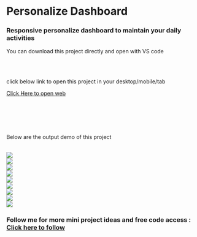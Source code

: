 <h1>Personalize Dashboard</h1>
<h3>Responsive personalize dashboard to maintain your daily activities</h3>
<p>You can download this project directly and open with VS code</p>
<br>
<br>
<p> click below link to open this project in your desktop/mobile/tab </p>
<a href="https://dashboard-prathameshs-projects-70a45211.vercel.app/">Click Here to open web</a>
<br><br>
<p style="margin-top:2vh;">Below are the output demo of this project</p>

<br>
<img src="https://i.imgur.com/uyV7GQ3.png"/>

<br>
<img src="https://i.imgur.com/Afz2TGp.png"/>

<br>
<img src="https://i.imgur.com/h2qCEZi.png"/>

<br>
<img src="https://i.imgur.com/RQr1cwj.png"/>

<br>
<img src="https://i.imgur.com/kxtt24t.png"/>

<br>
<img src="https://i.imgur.com/i0IUCC7.png"/>

<br>
<img src="https://i.imgur.com/Ea7lXdM.png"/>

<br>
<img src="https://i.imgur.com/0UO7Z1u.png"/>

<br>
<img src="https://i.imgur.com/41Vhf7i.png"/>


<h3>Follow me for more mini project ideas and free code access : <a href="https://github.com/prathameshvattamwar">Click here to follow</a></h3>
